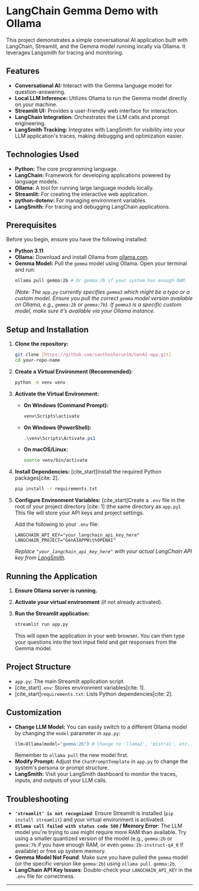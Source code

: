 # LangChain Gemma Demo with Ollama

This project demonstrates a simple conversational AI application built with LangChain, Streamlit, and the Gemma model running locally via Ollama. It leverages Langsmith for tracing and monitoring.

## Features

* **Conversational AI:** Interact with the Gemma language model for question-answering.
* **Local LLM Inference:** Utilizes Ollama to run the Gemma model directly on your machine.
* **Streamlit UI:** Provides a user-friendly web interface for interaction.
* **LangChain Integration:** Orchestrates the LLM calls and prompt engineering.
* **LangSmith Tracking:** Integrates with LangSmith for visibility into your LLM application's traces, making debugging and optimization easier.

## Technologies Used

* **Python:** The core programming language.
* **LangChain:** Framework for developing applications powered by language models.
* **Ollama:** A tool for running large language models locally.
* **Streamlit:** For creating the interactive web application.
* **python-dotenv:** For managing environment variables.
* **LangSmith:** For tracing and debugging LangChain applications.

## Prerequisites

Before you begin, ensure you have the following installed:

* **Python 3.11**
* **Ollama:** Download and install Ollama from [ollama.com](https://ollama.com/).
* **Gemma Model:** Pull the `gemma` model using Ollama. Open your terminal and run:
    ```bash
    ollama pull gemma:2b # Or gemma:7b if your system has enough RAM.
    ```
    *(Note: The `app.py` currently specifies `gemma3` which might be a typo or a custom model. Ensure you pull the correct `gemma` model version available on Ollama, e.g., `gemma:2b` or `gemma:7b`). If `gemma3` is a specific custom model, make sure it's available via your Ollama instance.*

## Setup and Installation

1.  **Clone the repository:**

    ```bash
    git clone [https://github.com/santhosharun18/GenAI-app.git]
    cd your-repo-name
    ```

2.  **Create a Virtual Environment (Recommended):**

    ```bash
    python -m venv venv
    ```

3.  **Activate the Virtual Environment:**

    * **On Windows (Command Prompt):**
        ```bash
        venv\Scripts\activate
        ```
    * **On Windows (PowerShell):**
        ```powershell
        .\venv\Scripts\Activate.ps1
        ```
    * **On macOS/Linux:**
        ```bash
        source venv/bin/activate
        ```

4.  **Install Dependencies:**
    [cite_start]Install the required Python packages[cite: 2].

    ```bash
    pip install -r requirements.txt
    ```

5.  **Configure Environment Variables:**
    [cite_start]Create a `.env` file in the root of your project directory [cite: 1] (the same directory as `app.py`). This file will store your API keys and project settings.

    Add the following to your `.env` file:

    ```env
    LANGCHAIN_API_KEY="your_langchain_api_key_here"
    LANGCHAIN_PROJECT="GenAIAPPWithOPENAI"
    ```
    *Replace `"your_langchain_api_key_here"` with your actual LangChain API key from [LangSmith](https://smith.langchain.com/).*

## Running the Application

1.  **Ensure Ollama server is running.**
2.  **Activate your virtual environment** (if not already activated).
3.  **Run the Streamlit application:**

    ```bash
    streamlit run app.py
    ```

    This will open the application in your web browser. You can then type your questions into the text input field and get responses from the Gemma model.

## Project Structure

* `app.py`: The main Streamlit application script.
* [cite_start]`.env`: Stores environment variables[cite: 1].
* [cite_start]`requirements.txt`: Lists Python dependencies[cite: 2].

## Customization

* **Change LLM Model:** You can easily switch to a different Ollama model by changing the `model` parameter in `app.py`:
    ```python
    llm=Ollama(model="gemma:2b") # Change to 'llama2', 'mistral', etc.
    ```
    Remember to `ollama pull` the new model first.
* **Modify Prompt:** Adjust the `ChatPromptTemplate` in `app.py` to change the system's persona or prompt structure.
* **LangSmith:** Visit your LangSmith dashboard to monitor the traces, inputs, and outputs of your LLM calls.

## Troubleshooting

* **`'streamlit' is not recognized`**: Ensure Streamlit is installed (`pip install streamlit`) and your virtual environment is activated.
* **`Ollama call failed with status code 500` / Memory Error**: The LLM model you're trying to use might require more RAM than available. Try using a smaller quantized version of the model (e.g., `gemma:2b` or `gemma:7b` if you have enough RAM, or even `gemma:2b-instruct-q4_0` if available) or free up system memory.
* **Gemma Model Not Found**: Make sure you have pulled the `gemma` model (or the specific version like `gemma:2b`) using `ollama pull gemma:2b`.
* **LangChain API Key Issues**: Double-check your `LANGCHAIN_API_KEY` in the `.env` file for correctness.

---
